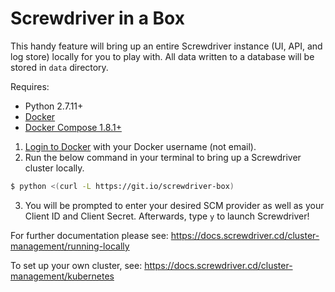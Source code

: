 # Screwdriver in a Box

This handy feature will bring up an entire Screwdriver instance (UI, API, and log store) locally
for you to play with.  All data written to a database will be stored in `data` directory.

Requires:
 - Python 2.7.11+
 - [Docker][docker]
 - [Docker Compose 1.8.1+][docker-compose]

1. [Login to Docker](https://docs.docker.com/engine/reference/commandline/login) with your Docker username (not email).
2. Run the below command in your terminal to bring up a Screwdriver cluster locally.

```bash
$ python <(curl -L https://git.io/screwdriver-box)
```
3. You will be prompted to enter your desired SCM provider as well as your Client ID and Client Secret. Afterwards, type `y` to launch Screwdriver!

For further documentation please see: https://docs.screwdriver.cd/cluster-management/running-locally

To set up your own cluster, see: https://docs.screwdriver.cd/cluster-management/kubernetes

[docker-compose]: https://www.docker.com/products/docker-compose
[docker]: https://www.docker.com/products/docker
